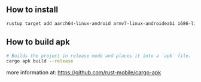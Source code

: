 ## How to install

```sh
rustup target add aarch64-linux-android armv7-linux-androideabi i686-linux-android x86_64-linux-android
```

## How to build apk

```sh
# Builds the project in release mode and places it into a `apk` file.
cargo apk build --release
```

more information at: https://github.com/rust-mobile/cargo-apk